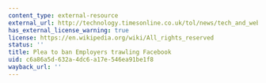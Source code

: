 ```yaml
---
content_type: external-resource
external_url: http://technology.timesonline.co.uk/tol/news/tech_and_web/article3613896.ece
has_external_license_warning: true
license: https://en.wikipedia.org/wiki/All_rights_reserved
status: ''
title: Plea to ban Employers trawling Facebook
uid: c6a86a5d-632a-4dc6-a17e-546ea91be1f8
wayback_url: ''
---
```

